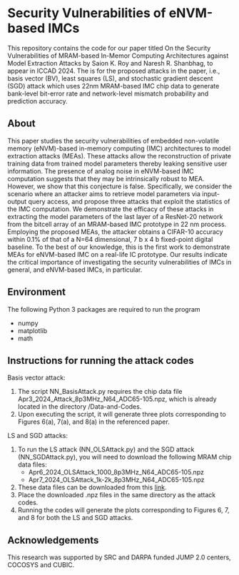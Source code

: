 # Security Vulnerabilities of eNVM-based IMCs
This repository contains the code for our paper titled On the Security Vulnerabilities of MRAM-based In-Memor Computing Architectures against Model Extraction Attacks by Saion K. Roy and Naresh R. Shanbhag, to appear in ICCAD 2024. The is for the proposed attacks in the paper, i.e., basis vector (BV), least squares (LS), and stochastic gradient descent (SGD) attack which uses 22nm MRAM-based IMC chip data to generate bank-level bit-error rate and network-level mismatch probability and prediction accuracy.

## About
This paper studies the security vulnerabilities of embedded non-volatile memory (eNVM)-based in-memory computing (IMC) architectures to model extraction attacks (MEAs). These attacks allow the reconstruction of private training data from trained model parameters thereby leaking sensitive user information. The presence of analog noise in eNVM-based IMC computation suggests that they may be intrinsically robust to MEA. However, we show that this conjecture is false. Specifically, we consider the scenario where an attacker aims to retrieve model parameters via input-output query access, and propose three attacks that exploit the statistics of the IMC computation. We demonstrate the efficacy of these attacks in extracting the model parameters of the last layer of a ResNet-20 network from the bitcell array of an MRAM-based IMC prototype in 22 nm process. Employing the proposed MEAs, the attacker obtains a CIFAR-10 accuracy within 0.1% of that of a N=64 dimensional, 7 b x 4 b fixed-point digital baseline. To the best of our knowledge, this is the first work to demonstrate MEAs for eNVM-based IMC on a real-life IC prototype. Our results indicate the critical importance of investigating the security vulnerabilities of IMCs in general, and eNVM-based IMCs, in particular.

## Environment
The following Python 3 packages are required to run the program
* numpy
* matplotlib
* math

## Instructions for running the attack codes
Basis vector attack:
1. The script NN_BasisAttack.py requires the chip data file Apr3_2024_Attack_8p3MHz_N64_ADC65-105.npz, which is already located in the directory /Data-and-Codes.
2. Upon executing the script, it will generate three plots corresponding to Figures 6(a), 7(a), and 8(a) in the referenced paper.

LS and SGD attacks:
1. To run the LS attack (NN_OLSAttack.py) and the SGD attack (NN_SGDAttack.py), you will need to download the following MRAM chip data files:
   * Apr6_2024_OLSAttack_1000_8p3MHz_N64_ADC65-105.npz
   * Apr7_2024_OLSAttack_1k-2k_8p3MHz_N64_ADC65-105.npz
2. These data files can be downloaded from this [link](https://uofi.box.com/s/120mo1fsqawdvd4d9392e5578skcwega).
3. Place the downloaded .npz files in the same directory as the attack codes.
4. Running the codes will generate the plots corresponding to Figures 6, 7, and 8 for both the LS and SGD attacks.

## Acknowledgements
This research was supported by SRC and DARPA funded JUMP 2.0 centers, COCOSYS and CUBIC.
